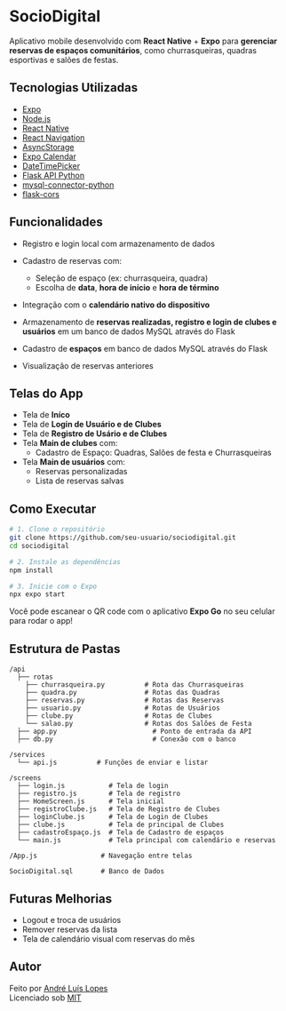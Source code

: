 # SocioDigital

Aplicativo mobile desenvolvido com **React Native** + **Expo** para **gerenciar reservas de espaços comunitários**, como churrasqueiras, quadras esportivas e salões de festas.

## Tecnologias Utilizadas

- [Expo](https://expo.dev/)
- [Node.js](https://nodejs.org/pt)
- [React Native](https://reactnative.dev/)
- [React Navigation](https://reactnavigation.org/)
- [AsyncStorage](https://docs.expo.dev/versions/latest/sdk/async-storage/)
- [Expo Calendar](https://docs.expo.dev/versions/latest/sdk/calendar/)
- [DateTimePicker](https://github.com/react-native-datetimepicker/datetimepicker)
- [Flask API Python](https://flask.palletsprojects.com/en/stable/)
- [mysql-connector-python](https://pypi.org/project/mysql-connector-python/)
- [flask-cors](https://pypi.org/project/flask-cors/)

## Funcionalidades

- Registro e login local com armazenamento de dados  
- Cadastro de reservas com:
  - Seleção de espaço (ex: churrasqueira, quadra)
  - Escolha de **data**, **hora de início** e **hora de término**

- Integração com o **calendário nativo do dispositivo**  
- Armazenamento de **reservas realizadas, registro e login de clubes e usuários** em um banco de dados MySQL através do Flask
- Cadastro de **espaços** em banco de dados MySQL através do Flask  
- Visualização de reservas anteriores


## Telas do App

- Tela de **Iníco**
- Tela de **Login de Usuário e de Clubes**
- Tela de **Registro de Usário e de Clubes**
- Tela **Main de clubes** com:
  - Cadastro de Espaço: Quadras, Salões de festa e Churrasqueiras   
- Tela **Main de usuários** com:
  - Reservas personalizadas
  - Lista de reservas salvas

## Como Executar

```bash
# 1. Clone o repositório
git clone https://github.com/seu-usuario/sociodigital.git
cd sociodigital

# 2. Instale as dependências
npm install

# 3. Inicie com o Expo
npx expo start
```

Você pode escanear o QR code com o aplicativo **Expo Go** no seu celular para rodar o app!

## Estrutura de Pastas

```
/api
  ├── rotas
    ├── churrasqueira.py          # Rota das Churrasqueiras
    ├── quadra.py                 # Rotas das Quadras
    ├── reservas.py               # Rotas das Reservas
    ├── usuario.py                # Rotas de Usuários
    ├── clube.py                  # Rotas de Clubes
    └── salao.py                  # Rotas dos Salões de Festa
  ├── app.py                        # Ponto de entrada da API
  ├── db.py                         # Conexão com o banco

/services
  └── api.js          # Funções de enviar e listar

/screens
  ├── login.js           # Tela de login
  ├── registro.js        # Tela de registro
  ├── HomeScreen.js      # Tela inicial
  ├── registroClube.js   # Tela de Registro de Clubes
  ├── loginClube.js      # Tela de Login de Clubes
  ├── clube.js           # Tela de principal de Clubes
  ├── cadastroEspaço.js  # Tela de Cadastro de espaços
  └── main.js            # Tela principal com calendário e reservas

/App.js                # Navegação entre telas

SocioDigital.sql       # Banco de Dados
```

## Futuras Melhorias

- Logout e troca de usuários
- Remover reservas da lista
- Tela de calendário visual com reservas do mês

## Autor

Feito por [André Luís Lopes](https://github.com/AndreLuisLopes)  
Licenciado sob [MIT](LICENSE)
